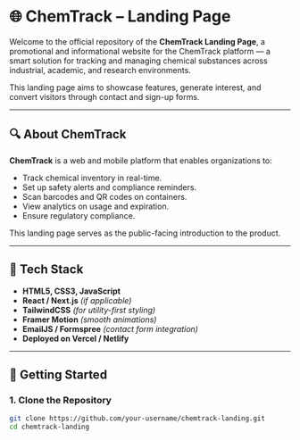 # 🌐 ChemTrack – Landing Page

Welcome to the official repository of the **ChemTrack Landing Page**, a promotional and informational website for the ChemTrack platform — a smart solution for tracking and managing chemical substances across industrial, academic, and research environments.

This landing page aims to showcase features, generate interest, and convert visitors through contact and sign-up forms.

---

## 🔍 About ChemTrack

**ChemTrack** is a web and mobile platform that enables organizations to:

- Track chemical inventory in real-time.
- Set up safety alerts and compliance reminders.
- Scan barcodes and QR codes on containers.
- View analytics on usage and expiration.
- Ensure regulatory compliance.

This landing page serves as the public-facing introduction to the product.

---

## 🧰 Tech Stack

- **HTML5, CSS3, JavaScript**
- **React / Next.js** *(if applicable)*
- **TailwindCSS** *(for utility-first styling)*
- **Framer Motion** *(smooth animations)*
- **EmailJS / Formspree** *(contact form integration)*
- **Deployed on Vercel / Netlify**

---

## 🚀 Getting Started

### 1. Clone the Repository

```bash
git clone https://github.com/your-username/chemtrack-landing.git
cd chemtrack-landing

